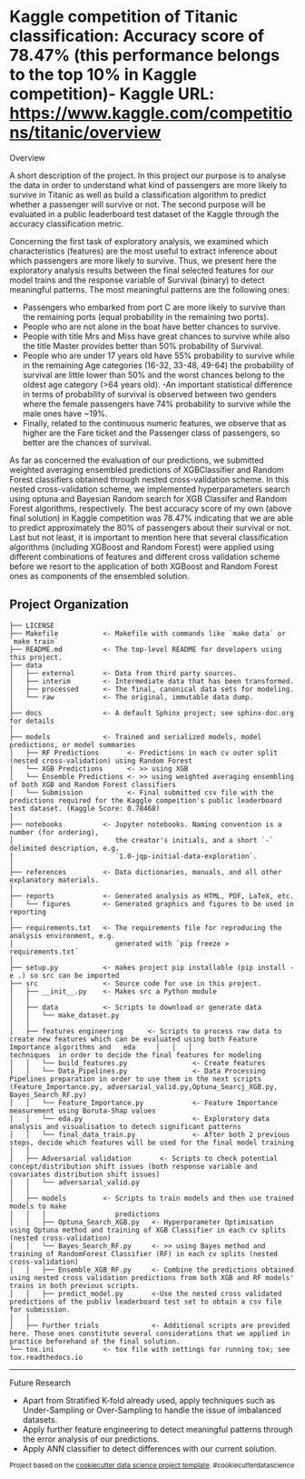 Kaggle competition of Titanic classification: Accuracy score of 78.47% (this performance belongs to the top 10% in Kaggle competition)-
 Kaggle URL: https://www.kaggle.com/competitions/titanic/overview
==============================

Overview

A short description of the project. In this project our purpose is to analyse the data in order to understand what kind of passengers are more likely to survive in Titanic as well as build a classification algorithm to predict whether a passenger will survive or not. The second purpose will be evaluated in a public leaderboard test dataset of the Kaggle through the accuracy classification metric.

Concerning the first task of exploratory analysis, we examined which characteristics (features) are the most useful to extract inference about which passengers are more likely to survive. Thus, we present here the exploratory analysis results between the final selected features for our model trains and the response variable of Survival (binary) to detect meaningful patterns. The most meaningful patterns are the following ones:

- Passengers who embarked from port C are more likely to survive than the remaining ports (equal probability in the remaining two ports). 
- People who are not alone in the boat have better chances to survive.
- People with title Mrs and Miss have great chances to survive while also the title Master provides better than 50% probability of Survival.
- People who are under 17 years old have 55% probability to survive while in the remaining Age categories (16-32, 33-48, 49-64) the probability of survival are little lower than 50% and the worst chances belong to the oldest age category (>64 years old).
-An important statistical difference in terms of probability of survival is observed between two genders where the female passengers have 74% probability to survive while the male ones have ~19%.
- Finally, related to the continuous numeric features, we observe that as higher are the Fare ticket and the Passenger class of passengers, so better are the chances of survival.

As far as concerned the evaluation of our predictions, we submitted weighted averaging ensembled predictions of XGBClassifier and Random Forest classifiers obtained through nested cross-validation scheme. In this nested cross-validation scheme, we implemented hyperparameters search using optuna and Bayesian Random search for XGB Classifer and Random Forest algorithms, respectively. The best accuracy score of my own (above final solution) in Kaggle competition was 78.47% indicating that we are able to predict approximately the 80% of passengers about their survival or not. Last but not least, it is important to mention here that several classification algorithms (including XGBoost and Random Forest) were applied using different combinations of features and different cross validation scheme before we resort to the application of both XGBoost and Random Forest ones as components of the ensembled solution.

Project Organization
------------

    ├── LICENSE
    ├── Makefile           <- Makefile with commands like `make data` or `make train`
    ├── README.md          <- The top-level README for developers using this project.
    ├── data
    │   ├── external       <- Data from third party sources.
    │   ├── interim        <- Intermediate data that has been transformed.
    │   ├── processed      <- The final, canonical data sets for modeling.
    │   └── raw            <- The original, immutable data dump.
    │
    ├── docs               <- A default Sphinx project; see sphinx-doc.org for details
    │
    ├── models             <- Trained and serialized models, model predictions, or model summaries
    │   ├── RF Predictions       <- Predictions in each cv outer split (nested cross-validation) using Random Forest
    │   └── XGB Predictions      <- >> using XGB
    │   └── Ensemble Predictions <- >> using weighted averaging ensembling of both XGB and Random Forest classifiers
    │   └── Submission           <- Final submitted csv file with the predictions required for the Kaggle compeition's public leaderboard test dataset. (Kaggle Score: 0.78468)
    │
    ├── notebooks          <- Jupyter notebooks. Naming convention is a number (for ordering),
    │                         the creator's initials, and a short `-` delimited description, e.g.
    │                         `1.0-jqp-initial-data-exploration`.
    │
    ├── references         <- Data dictionaries, manuals, and all other explanatory materials.
    │
    ├── reports            <- Generated analysis as HTML, PDF, LaTeX, etc.
    │   └── figures        <- Generated graphics and figures to be used in reporting
    │
    ├── requirements.txt   <- The requirements file for reproducing the analysis environment, e.g.
    │                         generated with `pip freeze > requirements.txt`
    │
    ├── setup.py           <- makes project pip installable (pip install -e .) so src can be imported
    ├── src                <- Source code for use in this project.
    │   ├── __init__.py    <- Makes src a Python module
    │   │
    │   ├── data           <- Scripts to download or generate data
    │   │   └── make_dataset.py
    │   │
    │   ├── features engineering      <- Scripts to process raw data to create new features which can be evaluated using both Feature Importance algorithms and   eda     │   │   │                                                            techniques  in order to decide the final features for modeling 
    │   │   └── build_features.py                <- Create features 
    │   │   └── Data_Pipelines.py                <- Data Processing Pipelines preparation in order to use them in the next scripts (Feature_Importance.py, adversarial_valid.py,Optuna_Searcj_XGB.py, Bayes_Search_RF.py)
    │   │   └── Feature_Importance.py            <- Feature Importance measurement using Boruta-Shap values
    │   │   └── eda.py                           <- Exploratory data analysis and visualisation to detech significant patterns
    │   │   └── final_data_train.py              <- After both 2 previous steps, decide which features will be used for the final model training
    │   │
    │   ├── Adversarial validation       <- Scripts to check potential concept/distribution shift issues (both response variable and covariates distribution shift issues)
    │   │   └── adversarial_valid.py
    │   │
    │   ├── models         <- Scripts to train models and then use trained models to make
    │   │   │                 predictions
    │   │   ├── Optuna_Search_XGB.py   <- Hyperparameter Optimisation using Optuna method and training of XGB Classifier in each cv splits (nested cross-validation)
    │   │   └── Bayes_Search_RF.py     <- >> using Bayes method and training of RandomForest Classifier (RF) in each cv splits (nested cross-validation)
    │   │   ├── Ensemble_XGB_RF.py     <- Combine the predictions obtained using nested cross validation predictions from both XGB and RF models' trains in both previous scripts.
    │   │   ├── predict_model.py       <-Use the nested cross validated predictions of the publiv leaderboard test set to obtain a csv file for submission.
    │   │
    │   ├── Further trials             <- Additional scripts are provided here. Those ones constitute several considerations that we applied in practice beforehand of the final solution.
    └── tox.ini            <- tox file with settings for running tox; see tox.readthedocs.io


--------

Future Research

- Apart from Stratified K-fold already used, apply techniques such as Under-Sampling or Over-Sampling to handle the issue of imbalanced datasets.
- Apply further feature engineering to detect meaningful patterns through the error analysis of our predictions.
- Apply ANN classifier to detect differences with our current solution.

<p><small>Project based on the <a target="_blank" href="https://drivendata.github.io/cookiecutter-data-science/">cookiecutter data science project template</a>. #cookiecutterdatascience</small></p>
